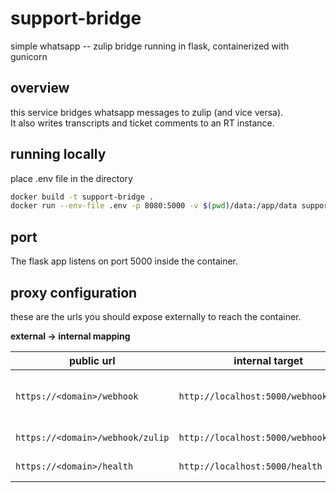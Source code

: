# support-bridge

simple whatsapp -- zulip bridge running in flask, containerized with gunicorn

## overview
this service bridges whatsapp messages to zulip (and vice versa).  
It also writes transcripts and ticket comments to an RT instance.

## running locally
place .env file in the directory
```bash
docker build -t support-bridge .
docker run --env-file .env -p 8080:5000 -v $(pwd)/data:/app/data support-bridge
```
## port
The flask app listens on port 5000 inside the container.

## proxy configuration

these are the urls you should expose externally to reach the container.

**external → internal mapping**

| public url | internal target | purpose |
|-------------|----------------|----------|
| `https://<domain>/webhook` | `http://localhost:5000/webhook` | whatsapp webhook verify + messages |
| `https://<domain>/webhook/zulip` | `http://localhost:5000/webhook/zulip` | zulip webhook |
| `https://<domain>/health` | `http://localhost:5000/health` | health probe |


